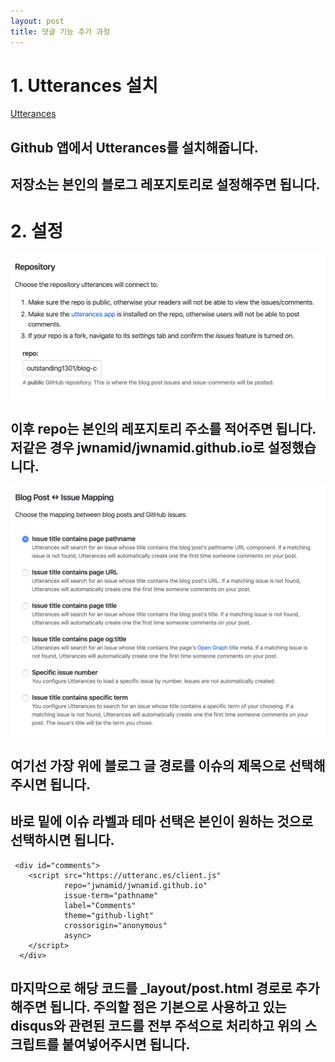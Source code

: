 ```yaml
---
layout: post
title: 댓글 기능 추가 과정
---
```

# 1. Utterances 설치
[Utterances](https://github.com/apps/utterances)
## Github 앱에서 Utterances를 설치해줍니다.
## 저장소는 본인의 블로그 레포지토리로 설정해주면 됩니다.

# 2. 설정
![](https://github.com/outstanding1301/outstanding1301.github.io/blob/master/imgs/git/2021-01-07-utterances/config-1.png?raw=true)
## 이후 repo는 본인의 레포지토리 주소를 적어주면 됩니다. 저같은 경우 jwnamid/jwnamid.github.io로 설정했습니다.
![](https://github.com/outstanding1301/outstanding1301.github.io/blob/master/imgs/git/2021-01-07-utterances/config-2.png?raw=true)
## 여기선 가장 위에 블로그 글 경로를 이슈의 제목으로 선택해주시면 됩니다.
## 바로 밑에 이슈 라벨과 테마 선택은 본인이 원하는 것으로 선택하시면 됩니다.

```
 <div id="comments">
    <script src="https://utteranc.es/client.js"
            repo="jwnamid/jwnamid.github.io"
            issue-term="pathname"
            label="Comments"
            theme="github-light"
            crossorigin="anonymous"
            async>
    </script>
  </div>
```
## 마지막으로 해당 코드를 _layout/post.html 경로로 추가해주면 됩니다. 주의할 점은 기본으로 사용하고 있는 disqus와 관련된 코드를 전부 주석으로 처리하고 위의 스크립트를 붙여넣어주시면 됩니다.